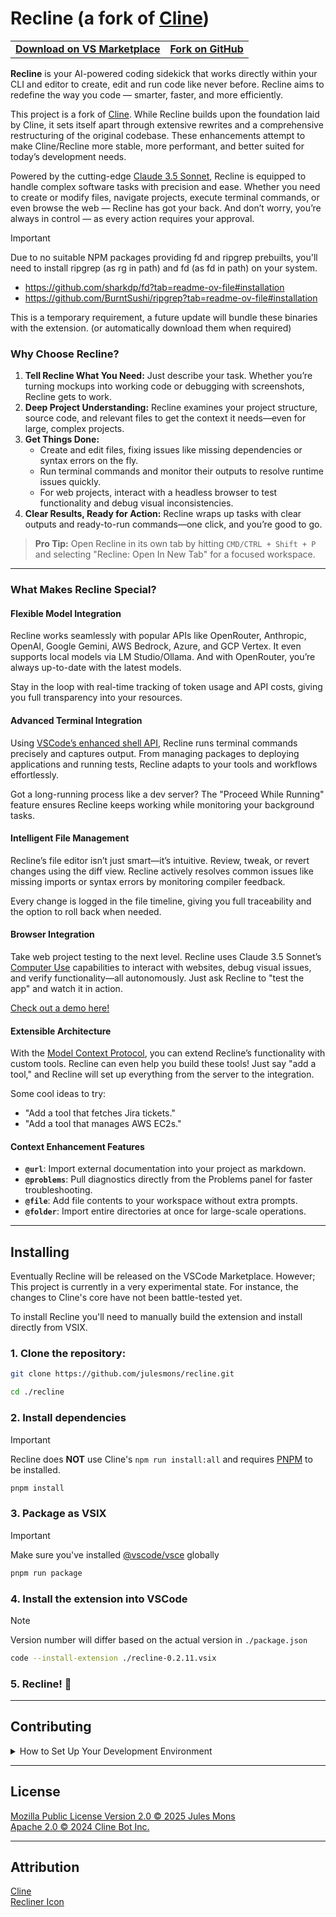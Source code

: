 # Recline (a fork of [Cline](https://github.com/cline/cline))

<div align="center">
<table>
<tbody>
<td align="center">
<a href="https://marketplace.visualstudio.com/items?itemName=julesmons.recline" target="_blank"><strong>Download on VS Marketplace</strong></a>
</td>
<td align="center">
<a href="https://github.com/julesmons/recline" target="_blank"><strong>Fork on GitHub</strong></a>
</td>
</tbody>
</table>
</div>

**Recline** is your AI-powered coding sidekick that works directly within your CLI and editor to create, edit and run code like never before.
Recline aims to redefine the way you code — smarter, faster, and more efficiently.

This project is a fork of [Cline](https://github.com/cline/cline). While Recline builds upon the foundation laid by Cline, it sets itself apart through extensive rewrites and a comprehensive restructuring of the original codebase.
These enhancements attempt to make Cline/Recline more stable, more performant, and better suited for today’s development needs.

Powered by the cutting-edge [Claude 3.5 Sonnet](https://www-cdn.anthropic.com/fed9cc193a14b84131812372d8d5857f8f304c52/Model_Card_Claude_3_Addendum.pdf), Recline is equipped to handle complex software tasks with precision and ease.
Whether you need to create or modify files, navigate projects, execute terminal commands, or even browse the web — Recline has got your back. And don’t worry, you’re always in control — as every action requires your approval.

> [!IMPORTANT]  
> Due to no suitable NPM packages providing fd and ripgrep prebuilts, you'll need to install ripgrep (as rg in path) and fd (as fd in path) on your system.
> 
> - https://github.com/sharkdp/fd?tab=readme-ov-file#installation  
> - https://github.com/BurntSushi/ripgrep?tab=readme-ov-file#installation
> 
> This is a temporary requirement, a future update will bundle these binaries with the extension. (or automatically download them when required)

### Why Choose Recline?

1. **Tell Recline What You Need:** Just describe your task. Whether you’re turning mockups into working code or debugging with screenshots, Recline gets to work.
2. **Deep Project Understanding:** Recline examines your project structure, source code, and relevant files to get the context it needs—even for large, complex projects.
3. **Get Things Done:**
    - Create and edit files, fixing issues like missing dependencies or syntax errors on the fly.
    - Run terminal commands and monitor their outputs to resolve runtime issues quickly.
    - For web projects, interact with a headless browser to test functionality and debug visual inconsistencies.
4. **Clear Results, Ready for Action:** Recline wraps up tasks with clear outputs and ready-to-run commands—one click, and you’re good to go.

> **Pro Tip:** Open Recline in its own tab by hitting `CMD/CTRL + Shift + P` and selecting "Recline: Open In New Tab" for a focused workspace.

---

### What Makes Recline Special?

#### Flexible Model Integration
Recline works seamlessly with popular APIs like OpenRouter, Anthropic, OpenAI, Google Gemini, AWS Bedrock, Azure, and GCP Vertex. It even supports local models via LM Studio/Ollama. And with OpenRouter, you’re always up-to-date with the latest models.

Stay in the loop with real-time tracking of token usage and API costs, giving you full transparency into your resources.

#### Advanced Terminal Integration
Using [VSCode’s enhanced shell API](https://code.visualstudio.com/updates/v1_93#_terminal-shell-integration-api), Recline runs terminal commands precisely and captures output. From managing packages to deploying applications and running tests, Recline adapts to your tools and workflows effortlessly.

Got a long-running process like a dev server? The "Proceed While Running" feature ensures Recline keeps working while monitoring your background tasks.

#### Intelligent File Management
Recline’s file editor isn’t just smart—it’s intuitive. Review, tweak, or revert changes using the diff view. Recline actively resolves common issues like missing imports or syntax errors by monitoring compiler feedback.

Every change is logged in the file timeline, giving you full traceability and the option to roll back when needed.

#### Browser Integration
Take web project testing to the next level. Recline uses Claude 3.5 Sonnet’s [Computer Use](https://www.anthropic.com/news/3-5-models-and-computer-use) capabilities to interact with websites, debug visual issues, and verify functionality—all autonomously. Just ask Recline to "test the app" and watch it in action.

[Check out a demo here!](https://x.com/sdrzn/status/1850880547825823989)

#### Extensible Architecture
With the [Model Context Protocol](https://github.com/modelcontextprotocol), you can extend Recline’s functionality with custom tools. Recline can even help you build these tools! Just say "add a tool," and Recline will set up everything from the server to the integration.

Some cool ideas to try:
- "Add a tool that fetches Jira tickets."
- "Add a tool that manages AWS EC2s."

#### Context Enhancement Features
- **`@url`**: Import external documentation into your project as markdown.
- **`@problems`**: Pull diagnostics directly from the Problems panel for faster troubleshooting.
- **`@file`**: Add file contents to your workspace without extra prompts.
- **`@folder`**: Import entire directories at once for large-scale operations.

---

## Installing

Eventually Recline will be released on the VSCode Marketplace.
However; This project is currently in a very experimental state.
For instance, the changes to Cline's core have not been battle-tested yet.

To install Recline you'll need to manually build the extension and install directly from VSIX.

### 1. Clone the repository:
  ```bash
  git clone https://github.com/julesmons/recline.git
  ```
  ```bash
  cd ./recline
  ```
### 2. Install dependencies
  > [!IMPORTANT]  
  > Recline does **NOT** use Cline's `npm run install:all` and requires [PNPM](https://pnpm.io/installation) to be installed.
  ```bash
  pnpm install
  ```
### 3. Package as VSIX 
  > [!IMPORTANT]  
  > Make sure you've installed [@vscode/vsce](https://www.npmjs.com/package/@vscode/vsce) globally
  ```bash
  pnpm run package
  ```
### 4. Install the extension into VSCode
  > [!NOTE]  
  > Version number will differ based on the actual version in `./package.json`
  ```bash
  code --install-extension ./recline-0.2.11.vsix
  ```
### 5. Recline! 🎉

---

## Contributing

<details>
<summary>How to Set Up Your Development Environment</summary>

1. Clone the repository:
    ```bash
    git clone https://github.com/julesmons/recline.git
    ```
2. Open the project in VSCode:
    ```bash
    code recline
    ```
3. Install dependencies for both the extension and the webview GUI:
    ```bash
    pnpm install
    ```
4. Start a development instance:
    - Press `F5` or go to `Run -> Start Debugging` to launch a new VSCode window with Recline loaded.

</details>

---

## License

[Mozilla Public License Version 2.0 © 2025 Jules Mons](./LICENSE.md)  
[Apache 2.0 © 2024 Cline Bot Inc.](./CLINE.LICENSE.md)

---

## Attribution

[Cline](https://cline.bot)  
[Recliner Icon](https://thenounproject.com/creator/iconpai19/)
